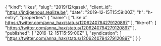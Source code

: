 {
  "kind": "likes",
  "slug": "2019/12/qasek",
  "client_id": "https://indigenous.realize.be",
  "date": "2019-12-15T15:59:00Z",
  "h": "h-entry",
  "properties": {
    "name": [
      "Like of https://twitter.com/anna_hax/status/1206240794279120897"
    ],
    "like-of": [
      "https://twitter.com/anna_hax/status/1206240794279120897"
    ],
    "published": [
      "2019-12-15T15:59:00Z"
    ],
    "syndication": [
      "https://twitter.com/anna_hax/status/1206240794279120897"
    ]
  }
}
